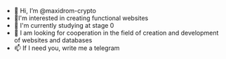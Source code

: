 - 👋 Hi, I’m @maxidrom-crypto
- 👀I'm interested in creating functional websites
- 🌱 I'm currently studying at stage 0
- 💞️ I am looking for cooperation in the field of creation and development of websites and databases
- 📫 If I need you, write me a telegram

<!---
maxidrom-crypto/maxidrom-crypto is a ✨ special ✨ repository because its `README.md` (this file) appears on your GitHub profile.
You can click the Preview link to take a look at your changes.
--->
